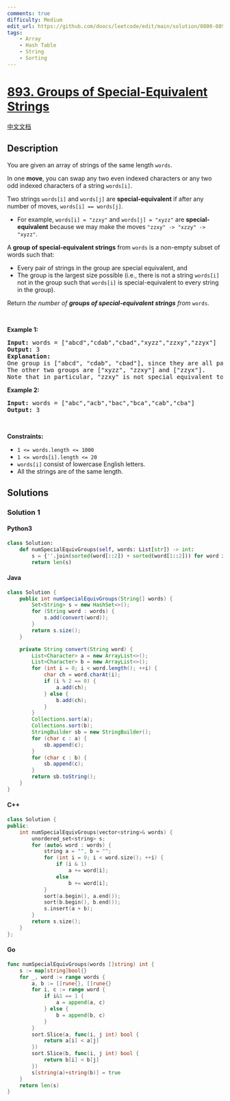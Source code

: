 ```yaml
---
comments: true
difficulty: Medium
edit_url: https://github.com/doocs/leetcode/edit/main/solution/0800-0899/0893.Groups%20of%20Special-Equivalent%20Strings/README_EN.md
tags:
    - Array
    - Hash Table
    - String
    - Sorting
---
```


<!-- problem:start -->

# [893. Groups of Special-Equivalent Strings](https://leetcode.com/problems/groups-of-special-equivalent-strings)

[中文文档](/solution/0800-0899/0893.Groups%20of%20Special-Equivalent%20Strings/README.md)

## Description

<!-- description:start -->

<p>You are given an array of strings of the same length <code>words</code>.</p>

<p>In one <strong>move</strong>, you can swap any two even indexed characters or any two odd indexed characters of a string <code>words[i]</code>.</p>

<p>Two strings <code>words[i]</code> and <code>words[j]</code> are <strong>special-equivalent</strong> if after any number of moves, <code>words[i] == words[j]</code>.</p>

<ul>
	<li>For example, <code>words[i] = &quot;zzxy&quot;</code> and <code>words[j] = &quot;xyzz&quot;</code> are <strong>special-equivalent</strong> because we may make the moves <code>&quot;zzxy&quot; -&gt; &quot;xzzy&quot; -&gt; &quot;xyzz&quot;</code>.</li>
</ul>

<p>A <strong>group of special-equivalent strings</strong> from <code>words</code> is a non-empty subset of words such that:</p>

<ul>
	<li>Every pair of strings in the group are special equivalent, and</li>
	<li>The group is the largest size possible (i.e., there is not a string <code>words[i]</code> not in the group such that <code>words[i]</code> is special-equivalent to every string in the group).</li>
</ul>

<p>Return <em>the number of <strong>groups of special-equivalent strings</strong> from </em><code>words</code>.</p>

<p>&nbsp;</p>
<p><strong class="example">Example 1:</strong></p>

<pre>
<strong>Input:</strong> words = [&quot;abcd&quot;,&quot;cdab&quot;,&quot;cbad&quot;,&quot;xyzz&quot;,&quot;zzxy&quot;,&quot;zzyx&quot;]
<strong>Output:</strong> 3
<strong>Explanation:</strong> 
One group is [&quot;abcd&quot;, &quot;cdab&quot;, &quot;cbad&quot;], since they are all pairwise special equivalent, and none of the other strings is all pairwise special equivalent to these.
The other two groups are [&quot;xyzz&quot;, &quot;zzxy&quot;] and [&quot;zzyx&quot;].
Note that in particular, &quot;zzxy&quot; is not special equivalent to &quot;zzyx&quot;.
</pre>

<p><strong class="example">Example 2:</strong></p>

<pre>
<strong>Input:</strong> words = [&quot;abc&quot;,&quot;acb&quot;,&quot;bac&quot;,&quot;bca&quot;,&quot;cab&quot;,&quot;cba&quot;]
<strong>Output:</strong> 3
</pre>

<p>&nbsp;</p>
<p><strong>Constraints:</strong></p>

<ul>
	<li><code>1 &lt;= words.length &lt;= 1000</code></li>
	<li><code>1 &lt;= words[i].length &lt;= 20</code></li>
	<li><code>words[i]</code> consist of lowercase English letters.</li>
	<li>All the strings are of the same length.</li>
</ul>

<!-- description:end -->

## Solutions

<!-- solution:start -->

### Solution 1

<!-- tabs:start -->

#### Python3

```python
class Solution:
    def numSpecialEquivGroups(self, words: List[str]) -> int:
        s = {''.join(sorted(word[::2]) + sorted(word[1::2])) for word in words}
        return len(s)
```

#### Java

```java
class Solution {
    public int numSpecialEquivGroups(String[] words) {
        Set<String> s = new HashSet<>();
        for (String word : words) {
            s.add(convert(word));
        }
        return s.size();
    }

    private String convert(String word) {
        List<Character> a = new ArrayList<>();
        List<Character> b = new ArrayList<>();
        for (int i = 0; i < word.length(); ++i) {
            char ch = word.charAt(i);
            if (i % 2 == 0) {
                a.add(ch);
            } else {
                b.add(ch);
            }
        }
        Collections.sort(a);
        Collections.sort(b);
        StringBuilder sb = new StringBuilder();
        for (char c : a) {
            sb.append(c);
        }
        for (char c : b) {
            sb.append(c);
        }
        return sb.toString();
    }
}
```

#### C++

```cpp
class Solution {
public:
    int numSpecialEquivGroups(vector<string>& words) {
        unordered_set<string> s;
        for (auto& word : words) {
            string a = "", b = "";
            for (int i = 0; i < word.size(); ++i) {
                if (i & 1)
                    a += word[i];
                else
                    b += word[i];
            }
            sort(a.begin(), a.end());
            sort(b.begin(), b.end());
            s.insert(a + b);
        }
        return s.size();
    }
};
```

#### Go

```go
func numSpecialEquivGroups(words []string) int {
	s := map[string]bool{}
	for _, word := range words {
		a, b := []rune{}, []rune{}
		for i, c := range word {
			if i&1 == 1 {
				a = append(a, c)
			} else {
				b = append(b, c)
			}
		}
		sort.Slice(a, func(i, j int) bool {
			return a[i] < a[j]
		})
		sort.Slice(b, func(i, j int) bool {
			return b[i] < b[j]
		})
		s[string(a)+string(b)] = true
	}
	return len(s)
}
```

<!-- tabs:end -->

<!-- solution:end -->

<!-- problem:end -->
